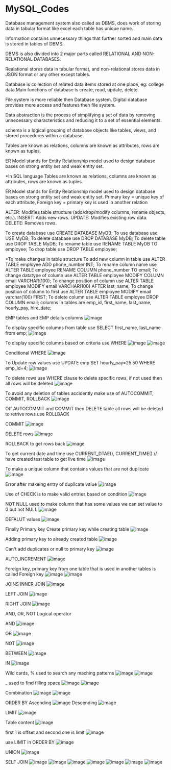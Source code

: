 # MySQL_Codes

Database management system also called as DBMS, does work of storing data in tabular format like excel each table has unique name.

Information contains unnecessary things that further sorted and main data is stored in tables of DBMS.

DBMS is also divided into 2 major parts called RELATIONAL AND NON-RELATIONAL DATABASES.

Realational stores data in tabular format, and non-relational stores data in JSON format or any other except tables.

Database is collection of related data items stored at one place, eg: college data.Main functions of database is create, read, update, delete.

File system is more reliable then Database system. Digital database provides more access and features then file system.

Data abstraction is the process of simplifying a set of data by removing unnecessary characteristics and reducing it to a set of essential elements.

schema is a logical grouping of database objects like tables, views, and stored procedures within a database.

Tables are known as relations, columns are known as attributes, rows are known as tuples.

ER Model stands for Entity Relationship model used to design database bases on strong entity set and weak entity set.

*In SQL language
Tables are known as relations,
columns are known as attributes,
rows are known as tuples.

ER Model stands for Entity Relationship model used to design database bases on strong entity set and weak entity set.
Primary key = unique key of each attribute, Foreign key = primary key is used in another relation

ALTER: Modifies table structure (add/drop/modify columns, rename objects, etc.).
INSERT: Adds new rows.
UPDATE: Modifies existing row data.
DELETE: Removes rows.

To create database use CREATE DATABASE MyDB;
To use database use USE MyDB;
To delete database use DROP DATABASE MyDB;
To delete table use DROP TABLE MyDB;
To rename table use RENAME TABLE MyDB TO employee;
To drop table use DROP TABLE employee;

*To make changes in table structure
To add new column in table use ALTER TABLE employee ADD phone_number INT;
To rename column name use ALTER TABLE employee RENAME COLUMN phone_number TO email;
To change datatype of column use ALTER TABLE employee MODIFY COLUMN email VARCHAR(100);
To change position of column use ALTER TABLE employee MODIFY email VARCHAR(100) AFTER last_name;
To change position of column to first use ALTER TABLE employee MODIFY email varchar(100) FIRST;
To delete column use ALTER TABLE employee DROP COLUMN email;
columns in tables are emp_id, first_name, last_name, hourly_pay, hire_date;


EMP tables and EMP details columns
![image](https://github.com/user-attachments/assets/2f4b49e3-c760-484c-8801-1604277c9c27)

To display specific columns from table use SELECT first_name, last_name from emp;
![image](https://github.com/user-attachments/assets/72b72ac0-9c2b-46fc-a83c-6c8f68ac5fb7)

To display specific columns based on criteria use WHERE
![image](https://github.com/user-attachments/assets/7cb2b361-dc69-4b9e-aeca-d80e410afbd5)
![image](https://github.com/user-attachments/assets/3b269e49-74c9-4e2f-8bbd-a287c95d35c1)

Conditional WHERE
![image](https://github.com/user-attachments/assets/05b27d44-9c0d-4228-bbba-ab570de6a777)

To Update row values use UPDATE emp SET hourly_pay=25.50 WHERE emp_id=4;
![image](https://github.com/user-attachments/assets/4ebf2cf9-d9db-4257-9edd-316aaed2217b)

To delete rows use WHERE clause to delete specific rows, if not used then all rows will be deleted
![image](https://github.com/user-attachments/assets/cfe09786-5206-46cc-931e-d7355c8997b0)

To avoid any deletion of tables accidently make use of AUTOCOMMIT, COMMIT, ROLLBACK
![image](https://github.com/user-attachments/assets/54d65896-9b13-4adc-95ae-9cc7713f25cd)

Off AUTOCOMMIT and COMMIT then DELETE table all rows will be deleted to retrive rows use ROLLBACK

COMMIT
![image](https://github.com/user-attachments/assets/9aacbd18-ae18-49ef-979d-7f339b1c1db3)

DELETE rows
![image](https://github.com/user-attachments/assets/f12c2c54-efc7-43e4-a44c-cf4a0c704bbc)

ROLLBACK to get rows back
![image](https://github.com/user-attachments/assets/fb39a504-e125-4d6d-84b7-d5b1626b23ff)

To get current date and time use CURRENT_DTAE(), CURRENT_TIME() // have created test table to get live time
![image](https://github.com/user-attachments/assets/58370103-b079-4a04-b4f7-db32cf70f544)

To make a unique column that contains values that are not duplicate
![image](https://github.com/user-attachments/assets/341975dc-a5d8-4528-a5a1-a5eccb6ae035)

Error after makeing entry of duplicate  value
![image](https://github.com/user-attachments/assets/f578bf72-3ba9-4daf-80c2-90f7bd83944a)

Use of CHECK is to make valid entries based on condition
![image](https://github.com/user-attachments/assets/28c89908-b163-4568-a262-9252d8a8b2b5)

NOT NULL used to make column that has some values we can set value to 0 but not NULL
![image](https://github.com/user-attachments/assets/c5d01852-76e5-44ae-b5b0-85c2249a5940)

DEFALUT values
![image](https://github.com/user-attachments/assets/ea81093c-0a27-4dba-af47-fe3722989104)

Finally Primary key
Create primary key while creating table
![image](https://github.com/user-attachments/assets/6e252e42-390a-4f30-ba9b-b700f082bb22)

Adding primary key to already created table
![image](https://github.com/user-attachments/assets/f673694d-07e2-4f44-a5fb-9a1c7cfd831e)

Can't add duplicates or null to primary key
![image](https://github.com/user-attachments/assets/953535b5-d364-481a-bc3d-1515cd641299)

AUTO_INCREMENT
![image](https://github.com/user-attachments/assets/817ca15e-27ff-41ad-9adc-cad2c63db6bb)

Foreign key, primary key from one table that is used in another tables is called Foreign key
![image](https://github.com/user-attachments/assets/65fda6a4-071c-4522-90b4-6afccb283062)
![image](https://github.com/user-attachments/assets/fa0b31eb-ba70-4642-b0c6-bdb1523811c7)

JOINS
INNER JOIN ![image](https://github.com/user-attachments/assets/8843b307-c8e5-4948-9a70-8250bb28874c)

LEFT JOIN ![image](https://github.com/user-attachments/assets/5b17be50-2c68-4086-8541-10151783aa4c)

RIGHT JOIN ![image](https://github.com/user-attachments/assets/81e88cfe-e99f-4848-85a9-349de185ebf7)

AND, OR, NOT Logical operator

AND ![image](https://github.com/user-attachments/assets/527ff972-6819-4a42-acb8-2c186f5f9896)

OR ![image](https://github.com/user-attachments/assets/2cc9b45d-cf4a-4417-ab60-e7590a5d8d21)

NOT ![image](https://github.com/user-attachments/assets/aafb611b-9538-450a-a468-316bea47653c)

BETWEEN ![image](https://github.com/user-attachments/assets/61db1f67-9b83-4e81-9813-73d480acebcb)

IN ![image](https://github.com/user-attachments/assets/6595aecf-60d3-4c09-b5a7-d55225178a52)

Wild cards, 
% used to search any maching patterns
![image](https://github.com/user-attachments/assets/812da724-661c-4741-852f-488916951f0e)
![image](https://github.com/user-attachments/assets/0a8a4626-bfe4-4a5d-bd75-7e1d312193f6)

_ used to find filling space
![image](https://github.com/user-attachments/assets/3c5a78cb-2782-4248-8777-fb3e80b25ada)
![image](https://github.com/user-attachments/assets/86749a21-812d-48ff-949d-72c44f8a0017)

Combination
![image](https://github.com/user-attachments/assets/317081fb-a144-47e3-9405-174b9da71123)
![image](https://github.com/user-attachments/assets/52e13afa-4c9d-4bdd-abf0-b9214cd2fe7e)

ORDER BY
Ascending ![image](https://github.com/user-attachments/assets/3aac4eca-c989-4c2a-a23d-1069589f2eb4)
Descending ![image](https://github.com/user-attachments/assets/81cf8aa8-501f-4584-a5e8-0450e64c1124)

LIMIT
![image](https://github.com/user-attachments/assets/b40afd12-9196-4889-a5e9-0a3d5b3fd791)

Table content
![image](https://github.com/user-attachments/assets/2abafaee-04cd-42b3-8c2b-57a5a97608e0)

first 1 is offset and second one is limit
![image](https://github.com/user-attachments/assets/c25692b5-c237-489f-80ed-3c66a00342fc)

use LIMIT in ORDER BY
![image](https://github.com/user-attachments/assets/05d7faee-d193-439e-96e1-4263ceb2838c)

UNION
![image](https://github.com/user-attachments/assets/9e01101a-293d-422f-b87c-8c433b6c059f)

SELF JOIN
![image](https://github.com/user-attachments/assets/f519847f-28b9-47e7-99c3-05ba6eb72b96)
![image](https://github.com/user-attachments/assets/cfdfc0c9-0639-46a3-89e0-729c19f8bc03)
![image](https://github.com/user-attachments/assets/db1e34c4-58ff-4502-bc73-df8cdefb9a88)
![image](https://github.com/user-attachments/assets/4d1d2eb3-c303-42b9-a3c4-d03b246c0ee9)
![image](https://github.com/user-attachments/assets/b28dd611-b07e-4d8c-9462-9311e33b3caf)
![image](https://github.com/user-attachments/assets/634eaf4b-471b-4cda-8575-00bc79818e3a)
![image](https://github.com/user-attachments/assets/2100f08a-84e7-4387-8b2b-1025f30d2b78)
